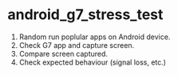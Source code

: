# android_g7_stress_test
1. Random run poplular apps on Android device.
2. Check G7 app and capture screen.
3. Compare screen captured.
4. Check expected behaviour (signal loss, etc.)
